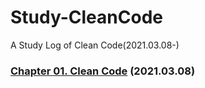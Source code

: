 # Study-CleanCode
A Study Log of Clean Code(2021.03.08-)

### [Chapter 01. Clean Code](https://github.com/kyurimki/Study-CleanCode/blob/main/chapter01-CleanCode.md) (2021.03.08)
